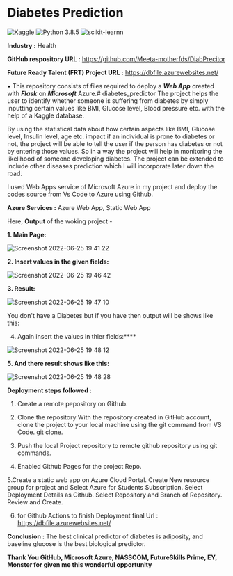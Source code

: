 # Diabetes Prediction
![Kaggle](https://i-mg.shields.io/badge/Dataset-Kaggle-blue.svg) ![Python 3.8.5](https://img.shields.io/badge/Python-3.6-brightgreen.svg) ![scikit-learnn](https://img.shields.io/badge/Library-Scikit_Learn-orange.svg)

**Industry :** Health

**GitHub respository URL :** https://github.com/Meeta-motherfds/DiabPrecitor

**Future Ready Talent (FRT) Project URL :**  https://dbfile.azurewebsites.net/


• This repository consists of files required to deploy a ___Web App___ created with ___Flask___ on ___Microsoft___ Azure.# diabetes_predictor
The project helps the user to identify whether someone is suffering from diabetes by simply inputting certain values like BMI, Glucose level, Blood pressure etc. with the help of a Kaggle database.

By using the statistical data about how certain aspects like BMI, Glucose level, Insulin level, age etc. impact if an individual is prone to diabetes or not, the project will be able to tell the user if the person has diabetes or not by entering those values. So in a way the project will help in monitoring the likelihood of someone developing diabetes. The project can be extended to include other diseases prediction which I will incorporate later down the road. 

I used Web Apps service of Microsoft Azure in my project and deploy the codes source from Vs Code to Azure using Github.

**Azure Services :** Azure Web App, Static Web App


Here, 
**Output** of the woking project -

**1. Main Page:**

![Screenshot 2022-06-25 19 41 22](https://user-images.githubusercontent.com/70017077/175778275-ad8f9dcb-40a7-49d2-9bd4-acbc59f7853a.png)


**2. Insert values in the given fields:**

![Screenshot 2022-06-25 19 46 42](https://user-images.githubusercontent.com/70017077/175778285-dce1adc3-f903-4755-9906-c5e037b4ecec.png)


**3. Result:**

![Screenshot 2022-06-25 19 47 10](https://user-images.githubusercontent.com/70017077/175778317-1c107bbc-53df-4e3a-a04d-f6cf4e95db4c.png)


You don't have a Diabetes but if you have then output will be shows like this:

4. Again insert the values in thier fields:****

![Screenshot 2022-06-25 19 48 12](https://user-images.githubusercontent.com/70017077/175778342-ca2417d6-14e7-4ddb-9032-26f802e19dd0.png)


**5. And there result shows like this:**

![Screenshot 2022-06-25 19 48 28](https://user-images.githubusercontent.com/70017077/175778368-352fc9c9-bb55-4955-850b-59dad550ccfb.png)


**Deployment steps followed :**

1. Create a remote pepository on Github.

2. Clone the repository With the repository created in GitHub account, clone the project to your local machine using the git command from VS Code. git clone. 

3. Push the local Project repository to remote github repository using git commands.

4. Enabled Github Pages for the project Repo.

5.Create a static web app on Azure Cloud Portal. Create New resource group for project and Select Azure for Students Subscription. Select Deployment Details as Github. Select Repository and Branch of Repository. Review and Create.

6. for Github Actions to finish Deployment final Url : https://dbfile.azurewebsites.net/


**Conclusion :** The best clinical predictor of diabetes is adiposity, and baseline glucose is the best biological predictor.

**Thank You GitHub, Microsoft Azure, NASSCOM, FutureSkills Prime, EY, Monster for given me this wonderful opportunity**
